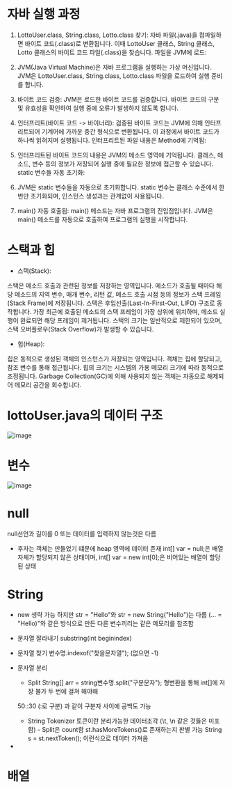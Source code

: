 # 자바 실행 과정

1. LottoUser.class, String.class, Lotto.class 찾기:
  자바 파일(.java)을 컴파일하면 바이트 코드(.class)로 변환됩니다. 이때 LottoUser 클래스, String 클래스, Lotto 클래스의 바이트 코드 파일(.class)을 찾습니다.
  파일을 JVM에 로드:
2. JVM(Java Virtual Machine)은 자바 프로그램을 실행하는 가상 머신입니다. JVM은 LottoUser.class, String.class, Lotto.class 파일을 로드하여 실행 준비를 합니다.

3. 바이트 코드 검증:
   JVM은 로드한 바이트 코드를 검증합니다. 바이트 코드의 구문 및 유효성을 확인하여 실행 중에 오류가 발생하지 않도록 합니다.
  
4. 인터프리트(바이트 코드 -> 바이너리):
  검증된 바이트 코드는 JVM에 의해 인터프리트되어 기계어에 가까운 중간 형식으로 변환됩니다. 이 과정에서 바이트 코드가 하나씩 읽혀지며 실행됩니다.
  인터프리트된 파일 내용은 Method에 기억됨:

5. 인터프리트된 바이트 코드의 내용은 JVM의 메소드 영역에 기억됩니다. 클래스, 메소드, 변수 등의 정보가 저장되어 실행 중에 필요한 정보에 접근할 수 있습니다.
   static 변수들 자동 초기화: 

6. JVM은 static 변수들을 자동으로 초기화합니다. static 변수는 클래스 수준에서 한 번만 초기화되며, 인스턴스 생성과는 관계없이 사용됩니다.

7. main() 자동 호출됨:
   main() 메소드는 자바 프로그램의 진입점입니다. JVM은 main() 메소드를 자동으로 호출하여 프로그램의 실행을 시작합니다.

# 스택과 힙
- 스택(Stack):

스택은 메소드 호출과 관련된 정보를 저장하는 영역입니다.
메소드가 호출될 때마다 해당 메소드의 지역 변수, 매개 변수, 리턴 값, 메소드 호출 시점 등의 정보가 스택 프레임(Stack Frame)에 저장됩니다.
스택은 후입선출(Last-In-First-Out, LIFO) 구조로 동작합니다. 가장 최근에 호출된 메소드의 스택 프레임이 가장 상위에 위치하며, 메소드 실행이 완료되면 해당 프레임이 제거됩니다.
스택의 크기는 일반적으로 제한되어 있으며, 스택 오버플로우(Stack Overflow)가 발생할 수 있습니다.
- 힙(Heap):

힙은 동적으로 생성된 객체의 인스턴스가 저장되는 영역입니다.
객체는 힙에 할당되고, 참조 변수를 통해 접근됩니다.
힙의 크기는 시스템의 가용 메모리 크기에 따라 동적으로 조정됩니다.
Garbage Collection(GC)에 의해 사용되지 않는 객체는 자동으로 해제되어 메모리 공간을 회수합니다.

# lottoUser.java의 데이터 구조
![image](https://github.com/tnduf6864/TIL/assets/66365553/27105a35-cf0b-42b1-b3c4-dda8f2e385f2)

# 변수
![image](https://github.com/tnduf6864/TIL/assets/66365553/58e7352f-50c1-4b4b-bc6a-abf4da00915b)

# null
null선언과 길이를 0 또는 데이터를 입력하지 않는것은 다름
- 후자는 객체는 만들었기 떄문에 heap 영역에 데이터 존재
  int[] var = null;은 배열 자체가 할당되지 않은 상태이며, int[] var = new int[0];은 비어있는 배열이 할당된 상태

# String
- new 생략 가능 하지만
  str = "Hello"와 str = new String("Hello")는 다름
  (... = "Hello)"와 같은 방식으로 만든 다른 변수끼리는 같은 메모리를 참조함 
  
- 문자열 잘라내기
  substring(int beginindex)
  
- 문자열 찾기
  변수명.indexof("찾을문자열"); (없으면 -1)
  
- 문자열 분리
  + Split 
  String[] arr = string변수명.split("구분문자");
  형변환을 통해 int[]에 저장 불가 두 번에 걸쳐 해야해
  
  50::30 (:로 구분) 과 같이 구분자 사이에 공백도 가능
  
  + String Tokenizer
    토큰이란 분리가능한 데이터조각 (\t, \n 같은 것들은 미포함) - Split은 count함
    st.hasMoreTokens()로 존재하는지 판별 가능
    String s = st.nextToken(); 이런식으로 데이터 가져옴
      
- 
  
  
  
# 배열
  
